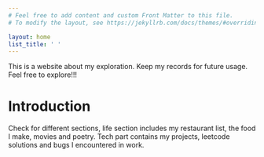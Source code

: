 ```yaml
---
# Feel free to add content and custom Front Matter to this file.
# To modify the layout, see https://jekyllrb.com/docs/themes/#overriding-theme-defaults

layout: home
list_title: ' '
---
```

This is a website about my exploration. Keep my records for future usage. Feel free to explore!!!

# Introduction

Check for different sections, life section includes my restaurant list, the food I make, movies and poetry.
Tech part contains my projects, leetcode solutions and bugs I encountered in work.
